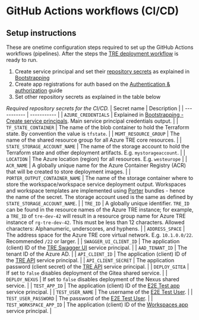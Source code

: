 # GitHub Actions workflows (CI/CD)

## Setup instructions

These are onetime configuration steps required to set up the GitHub Actions workflows (pipelines). After the steps the [TRE deployment workflow](../.github/workflows/deploy_tre.yml) is ready to run.

1. Create service principal and set their [repository secrets](https://docs.github.com/en/actions/reference/encrypted-secrets) as explained in [Bootstrapping](./bootstrapping.md#create-service-principals)
1. Create app registrations for auth based on the [Authentication & authorization](./auth.md) guide
1. Set other repository secrets as explained in the table below

*Required repository secrets for the CI/CD.*
| Secret name | Description |
| ----------- | ----------- |
| `AZURE_CREDENTIALS` | Explained in [Bootstrapping - Create service principals](./bootstrapping.md#create-service-principals). Main service principal credentials output. |
| `TF_STATE_CONTAINER` | The name of the blob container to hold the Terraform state. By convention the value is `tfstate`. |
| `MGMT_RESOURCE_GROUP` | The name of the shared resource group for all Azure TRE core resources. |
| `STATE_STORAGE_ACCOUNT_NAME` | The name of the storage account to hold the Terraform state and other deployment artifacts. E.g. `mystorageaccount`. |
| `LOCATION` | The Azure location (region) for all resources. E.g. `westeurope` |
| `ACR_NAME` | A globally unique name for the Azure Container Registry (ACR) that will be created to store deployment images. |
| `PORTER_OUTPUT_CONTAINER_NAME` | The name of the storage container where to store the workspace/workspace service deployment output. Workspaces and workspace templates are implemented using [Porter](https://porter.sh) bundles - hence the name of the secret. The storage account used is the same as defined by `STATE_STORAGE_ACCOUNT_NAME`. |
| `TRE_ID` | A globally unique identifier. `TRE_ID` can be found in the resource names of the Azure TRE instance; for example, a `TRE_ID` of `tre-dev-42` will result in a resource group name for Azure TRE instance of `rg-tre-dev-42`. This must be less than 12 characters. Allowed characters: Alphanumeric, underscores, and hyphens. |
| `ADDRESS_SPACE` |  The address space for the Azure TRE core virtual network. E.g. `10.1.0.0/22`. Recommended `/22` or larger.  |
| `SWAGGER_UI_CLIENT_ID` | The application (client) ID of the [TRE Swagger UI](./auth.md#tre-swagger-ui) service principal. |
| `AAD_TENANT_ID` | The tenant ID of the Azure AD. |
| `API_CLIENT_ID` | The application (client) ID of the [TRE API](./auth.md#tre-api) service principal. |
| `API_CLIENT_SECRET` | The application password (client secret) of the [TRE API](./auth.md#tre-api) service principal. |
| `DEPLOY_GITEA` | If set to `false` disables deployment of the Gitea shared service. |
| `DEPLOY_NEXUS` | If set to `false` disables deployment of the Nexus shared service. |
| `TEST_APP_ID` | The application (client) ID of the [E2E Test app](./auth.md#tre-e2e-test) service principal. |
| `TEST_USER_NAME` | The username of the [E2E Test User](./auth.md#end-to-end-test-user). |
| `TEST_USER_PASSWORD` | The password of the [E2E Test User](./auth.md#end-to-end-test-user). |
| `TEST_WORKSPACE_APP_ID` | The application (client) ID of the [Workspaces app](./auth.md#workspaces) service principal. |
